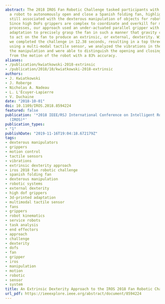 ```yaml
---
abstract: The 2018 IROS Fan Robotic Challenge tasked participants with programming
  a robot to autonomously open and close a Spanish folding fan, highlighting the obstacles
  still associated with the dexterous manipulation of objects for robotic systems.
  Since high DoFs grippers are complex to coordinate and overkill for many industrial
  processes, our approach used an under-actuated parallel gripper with a 3D-printed
  adaptation to precisely grasp the fan in such a manner that gravity could be leveraged
  to act on the fan to produce an extrinsic, or external, dexterity. With our approach,
  we completed the challenge in 12.38 seconds, resulting in a top three finish. Furthermore,
  using a multi-modal tactile sensor, we analyzed the vibrations in the grasp during
  the manipulation and were able to distinguish the opening and closing of the fan
  from the motion of the robot with a 83% accuracy.
aliases:
- /publication/kwiatkowski-2018-extrinsic
- /publication/2018/10/kwiatkowski-2018-extrinsic
authors:
- J. Kwiatkowski
- J. Roberge
- Nicholas A. Nadeau
- L. L'Écuyer-Lapierre
- V. Duchaine
date: "2018-10-01"
doi: 10.1109/IROS.2018.8594224
featured: false
publication: '*2018 IEEE/RSJ International Conference on Intelligent Robots and Systems
  (IROS)*'
publication_types:
- "1"
publishDate: "2019-11-16T19:04:18.672179Z"
tags:
- dexterous manipulators
- grippers
- motion control
- tactile sensors
- vibrations
- extrinsic dexterity approach
- iros 2018 fan robotic challenge
- spanish folding fan
- dexterous manipulation
- robotic systems
- external dexterity
- high dof grippers
- 3d-printed adaptation
- multimodal tactile sensor
- fans
- grippers
- robot kinematics
- service robots
- task analysis
- end effectors
- approach
- challenge
- dexterity
- dofs
- fan
- gripper
- iros
- manipulation
- motion
- robotic
- sensor
- system
title: An Extrinsic Dexterity Approach to the IROS 2018 Fan Robotic Challenge
url_pdf: https://ieeexplore.ieee.org/abstract/document/8594224
---
```

